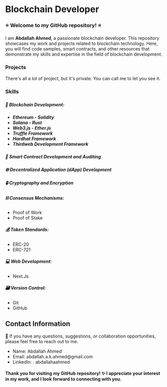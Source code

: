   <h1>Blockchain Developer</h1>

  <h3>⭐ Welcome to my GitHub repository! ⭐</h3>
  <p>I am <b>Abdallah Ahmed</b>, a passionate blockchain developer. This repository showcases my work and projects related to blockchain technology. 
    Here, you will find code samples, smart contracts, and other resources that demonstrate my skills and expertise in the field of blockchain development.<p>

  <h3>Projects</h3>
  <p>There's all a lot of project, but it's private. You can call me to let you see it. </p>

  <h3>Skills<h3>
  <h5>🔧 Blockchain Development:<h5>
  <ul>
    <li>Ethereum - Solidity</li>
    <li>Solana - Rust </li>
    <li>Web3.js - Ether.js</li>
    <li>Truffle Framework</li>
    <li>Hardhat Framework</li>
    <li>Thirdweb Development Framework</li>
  </ul>
    
    
  <h5>🔐 Smart Contract Development and Auditing</h5>
  <h5>🌐 Decentralized Application (dApp) Development</h5>
  <h5>🔒 Cryptography and Encryption</h5>
  <h5>⛓️ Consensus Mechanisms:</h5>
    <ul>
      <li>Proof of Work</li>
      <li>Proof of Stake</li>
    </ul>
    
  <h5>💰 Token Standards:</h5>
    <ul>
      <li>ERC-20</li>
      <li>ERC-721</li>
    </ul>
    
  <h5>💻 Web Development:</h5>
    <ul>
      <li>Next.Js</li>
    </ul>

  <h5>🗃️ Version Control:</h5>
   <ul>
      <li>Git</li>
      <li>GitHub</li>
    </ul>
    
    
 <h2>Contact Information</h2>
    
 <p>📧 If you have any questions, suggestions, or collaboration opportunities, please feel free to reach out to me.</p>
    
 <ul>
      <li>Name: Abdallah Ahmed</li>
      <li>Email: abdallah.a.k.ahmed@gmail.com</li>
      <li>LinkedIn: : abdallahaahmed</li>
   
 </ul>
    
    
    
<h4>Thank you for visiting my GitHub repository! ✨ I appreciate your interest in my work, and I look forward to connecting with you.</h4>




  
  
  
  


 
